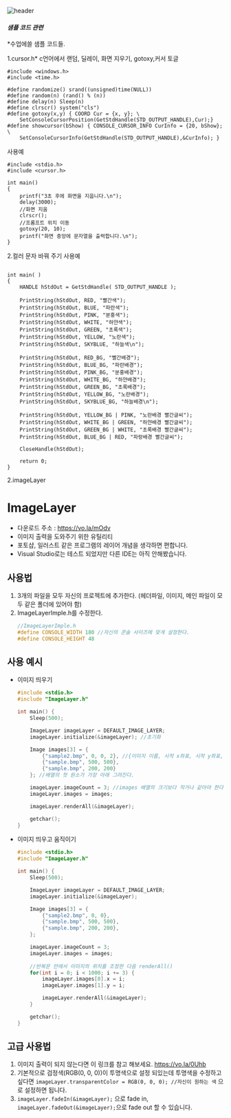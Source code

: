 
![header](https://capsule-render.vercel.app/api?type=wave&color=auto&height=300&section=header&text=샘플%20코드들&fontSize=90)








#### ***샘플 코드 관련***

 *수업에쓸 샘플 코드들. 
 
  1.cursor.h*
 c언어에서 랜덤, 딜레이, 화면 지우기, gotoxy,커서 토글 
 
```
#include <windows.h>
#include <time.h>

#define randomize() srand((unsigned)time(NULL))
#define random(n) (rand() % (n))
#define delay(n) Sleep(n)
#define clrscr() system("cls")
#define gotoxy(x,y) { COORD Cur = {x, y}; \
	SetConsoleCursorPosition(GetStdHandle(STD_OUTPUT_HANDLE),Cur);}
#define showcursor(bShow) { CONSOLE_CURSOR_INFO CurInfo = {20, bShow}; \
	SetConsoleCursorInfo(GetStdHandle(STD_OUTPUT_HANDLE),&CurInfo); }
```

 사용예
```
#include <stdio.h>
#include <cursor.h>

int main()
{
	printf("3초 후에 화면을 지웁니다.\n");
	delay(3000);
	//화면 지움
	clrscr();
	//프롬프트 위치 이동 
	gotoxy(20, 10);
	printf("화면 중앙에 문자열을 출력합니다.\n");
}
```


2.컬러 문자 바꿔 주기 
사용예 
```

int main( )
{
    HANDLE hStdOut = GetStdHandle( STD_OUTPUT_HANDLE );

    PrintString(hStdOut, RED, "빨간색");
    PrintString(hStdOut, BLUE, "파란색");
    PrintString(hStdOut, PINK, "분홍색");
    PrintString(hStdOut, WHITE, "하얀색");
    PrintString(hStdOut, GREEN, "초록색");
    PrintString(hStdOut, YELLOW, "노란색");
    PrintString(hStdOut, SKYBLUE, "하늘색\n");

    PrintString(hStdOut, RED_BG, "빨간배경");
    PrintString(hStdOut, BLUE_BG, "파란배경");
    PrintString(hStdOut, PINK_BG, "분홍배경");
    PrintString(hStdOut, WHITE_BG, "하얀배경");
    PrintString(hStdOut, GREEN_BG, "초록배경");
    PrintString(hStdOut, YELLOW_BG, "노란배경");
    PrintString(hStdOut, SKYBLUE_BG, "하늘배경\n");

    PrintString(hStdOut, YELLOW_BG | PINK, "노란배경 빨간글씨");
	PrintString(hStdOut, WHITE_BG | GREEN, "하얀배경 빨간글씨");
	PrintString(hStdOut, GREEN_BG | WHITE, "초록배경 빨간글씨");
	PrintString(hStdOut, BLUE_BG | RED, "파랑배경 빨간글씨");

    CloseHandle(hStdOut);

    return 0;
}

```



2.imageLayer
# ImageLayer
* 다운로드 주소 : https://vo.la/mOdv
* 이미지 출력을 도와주기 위한 유틸리티
* 포토샵, 일러스트 같은 프로그램의 레이어 개념을 생각하면 편합니다.
* Visual Studio로는 테스트 되었지만 다른 IDE는 아직 안해봤습니다.

## 사용법
1. 3개의 파일을 모두 자신의 프로젝트에 추가한다. (헤더파일, 이미지, 메인 파일이 모두 같은 폴더에 있어야 함)
2. ImageLayerImple.h를 수정한다.
	```c 
	//ImageLayerImple.h
	#define CONSOLE_WIDTH 180 //자신의 콘솔 사이즈에 맞게 설정한다.
	#define CONSOLE_HEIGHT 48
	```
## 사용 예시
* 이미지 띄우기
	```c
	#include <stdio.h>
	#include "ImageLayer.h"

	int main() {
		Sleep(500);

		ImageLayer imageLayer = DEFAULT_IMAGE_LAYER;
		imageLayer.initialize(&imageLayer); //초기화

		Image images[3] = {
			{"sample2.bmp", 0, 0, 2}, //{이미지 이름, 시작 x좌표, 시작 y좌표, 크기 배율(쓰지 않으면 기본값인 16이 들어감)} 
			{"sample.bmp", 500, 500},
			{"sample.bmp", 200, 200}
		}; //배열의 첫 원소가 가장 아래 그려진다.

		imageLayer.imageCount = 3; //images 배열의 크기보다 작거나 같아야 한다.
		imageLayer.images = images;

		imageLayer.renderAll(&imageLayer);

		getchar();
	}
	```

* 이미지 띄우고 움직이기
	```c
    #include <stdio.h>
    #include "ImageLayer.h"

    int main() {
	    Sleep(500);

	    ImageLayer imageLayer = DEFAULT_IMAGE_LAYER;
	    imageLayer.initialize(&imageLayer);

	    Image images[3] = {
		    {"sample2.bmp", 0, 0},
		    {"sample.bmp", 500, 500},
		    {"sample.bmp", 200, 200},
	    };

	    imageLayer.imageCount = 3;
	    imageLayer.images = images;
        
        //반복문 안에서 이미지의 위치를 조정한 다음 renderAll()
	    for(int i = 0; i < 1000; i += 3) {
		    imageLayer.images[0].x = i;
		    imageLayer.images[1].y = i;

		    imageLayer.renderAll(&imageLayer);
	    }

	    getchar();
    }
	```

## 고급 사용법
1. 이미지 출력이 되지 않는다면 이 링크를 참고 해보세요. https://vo.la/0Uhb
2. 기본적으로 검정색(RGB(0, 0, 0))이 투명색으로 설정 되있는데 투명색을 수정하고 싶다면
```imageLayer.transparentColor = RGB(0, 0, 0); //자신이 원하는 색``` 으로 설정하면 됩니다.
3. ```imageLayer.fadeIn(&imageLayer);``` 으로 fade in, <br>
    ```imageLayer.fadeOut(&imageLayer);```으로 fade out 할 수 있습니다.


